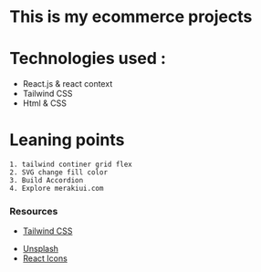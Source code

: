 # This is my ecommerce projects

# Technologies used :
- React.js & react context
- Tailwind  CSS
- Html & CSS

# Leaning points
    1. tailwind continer grid flex
    2. SVG change fill color
    3. Build Accordion
    4. Explore merakiui.com

### Resources

-   [Tailwind CSS](https://tailwindcss.com)
<!-- -   [Merakiui](https://merakiui.com/components) -->
-   [Unsplash](https://unsplash.com)
-   [React Icons](https://react-icons.github.io)
<!-- -   [Heroicons](https://heroicons.dev) -->
